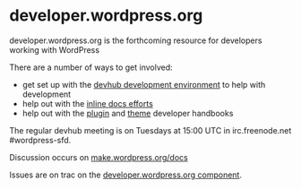 # developer.wordpress.org

developer.wordpress.org is the forthcoming resource for developers working with WordPress

There are a number of ways to get involved:

* get set up with the [devhub development environment](https://meta.trac.wordpress.org/wiki/DevHub) to help with development
* help out with the [inline docs efforts](http://make.wordpress.org/core/tag/inline-docs) 
* help out with the [plugin](http://make.wordpress.org/docs/plugin-developer-handbook/) and [theme](http://make.wordpress.org/docs/theme-developer-handbook/) developer handbooks

The regular devhub meeting is on Tuesdays at 15:00 UTC in irc.freenode.net #wordpress-sfd.

Discussion occurs on [make.wordpress.org/docs](http://make.wordpress.org/docs/tag/devhub/)

Issues are on trac on the [developer.wordpress.org component](https://meta.trac.wordpress.org/query?status=!closed&component=developer.wordpress.org).
